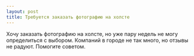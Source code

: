 ```yaml
---
layout: post 
title: Требуется заказать фотографию на холсте 
--- 
```

Хочу заказать фотографию на холсте, но уже пару недель не могу определиться с выбором. Компаний в городе не так много, но отзывы не радуют. Помогите советом.